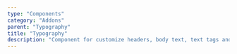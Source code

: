```yaml
---
type: "Components"
category: "Addons"
parent: "Typography"
title: "Typography"
description: "Component for customize headers, body text, text tags and lists."
---
```

